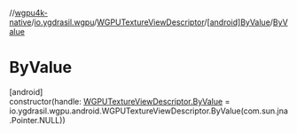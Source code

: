 //[wgpu4k-native](../../../../index.md)/[io.ygdrasil.wgpu](../../index.md)/[WGPUTextureViewDescriptor](../index.md)/[[android]ByValue](index.md)/[ByValue](-by-value.md)

# ByValue

[android]\
constructor(handle: [WGPUTextureViewDescriptor.ByValue](../../../io.ygdrasil.wgpu.android/-w-g-p-u-texture-view-descriptor/-by-value/index.md) = io.ygdrasil.wgpu.android.WGPUTextureViewDescriptor.ByValue(com.sun.jna.Pointer.NULL))